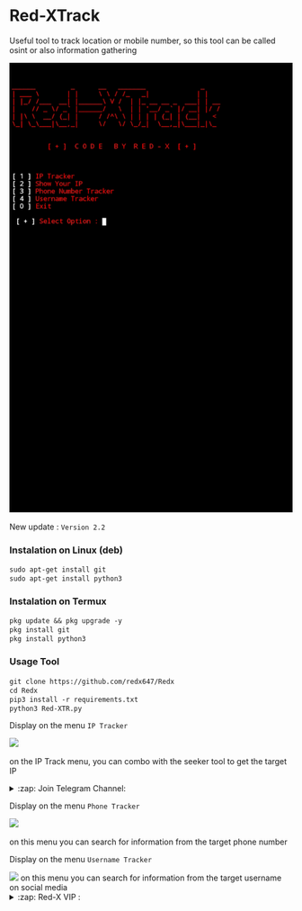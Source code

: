 # Red-XTrack
Useful tool to track location or mobile number, so this tool can be called osint or also information gathering

<img src="https://raw.githubusercontent.com/redx647/Redx/refs/heads/main/bn.png"/>

New update :
```Version 2.2```

### Instalation on Linux (deb)
```
sudo apt-get install git
sudo apt-get install python3
```

### Instalation on Termux
```
pkg update && pkg upgrade -y
pkg install git
pkg install python3
```

### Usage Tool
```
git clone https://github.com/redx647/Redx 
cd Redx
pip3 install -r requirements.txt
python3 Red-XTR.py
```

Display on the menu ```IP Tracker```

<img src="https://raw.githubusercontent.com/redx647/Redx/refs/heads/main/ip.png" />

on the IP Track menu, you can combo with the seeker tool to get the target IP
<details>
<summary>:zap: Join Telegram Channel:</summary>
- <strong><a href="https://t.me/REDX_HACKIN">Red-X Hacking</a></strong>
</details>

Display on the menu ```Phone Tracker```

<img src="https://raw.githubusercontent.com/redx647/Redx/refs/heads/main/phone.png" />

on this menu you can search for information from the target phone number

Display on the menu ```Username Tracker```

<img src="https://raw.githubusercontent.com/redx647/Redx/refs/heads/main/User.png"/>
on this menu you can search for information from the target username on social media

<details>
<summary>:zap: Red-X VIP :</summary>
- <strong><a href="https://t.me/REDX_64">Join Now Red-X Channel</a></strong>
</details>
